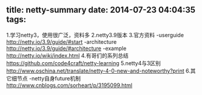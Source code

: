 title: netty-summary
date: 2014-07-23 04:04:35
tags:
---

1.学习netty3，使用很广泛，资料多
2.netty3.9版本
3.官方资料
-userguide http://netty.io/3.9/guide/#start
-architecture http://netty.io/3.9/guide/#architecture
-example http://netty.io/wiki/index.html
4.有哥们的系列总结
https://github.com/code4craft/netty-learning
5.netty4与3区别
http://www.oschina.net/translate/netty-4-0-new-and-noteworthy?print
6.其它细节点
-netty自身future机制 http://www.cnblogs.com/sorheart/p/3195099.html


